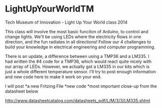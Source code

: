 LightUpYourWorldTM
==================

Tech Museum of Innovation - Light Up Your World class 2014

This class will involve the most basic funciton of Arduino, to control and change lights. We'll be using LEDs where the electricity flows in one direction, and the fun radiates in all directions! Follow our 4 challenges to build your knowledge in electrical engineering and computer programming.


There is an update, a difference between using a TMP36 and a LM335.  I had written the #4 code for a TMP36, which would react quite nicely with our array of LEDs.  However, we actually got a LM335 in our kits which is just a whole different temperature sensor.  I'll try to post enough information and new code here to make it work on your end.

I will post
*a new Fritzing File
*new code
*most important close-up from the datasheet below

http://www.datasheetcatalog.com/datasheets_pdf/L/M/3/3/LM335.shtml

